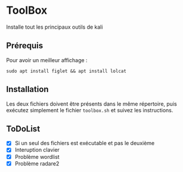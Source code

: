 # ToolBox
Installe tout les principaux outils de kali

## Prérequis
Pour avoir un meilleur affichage :
<pre><code>sudo apt install figlet && apt install lolcat</code></pre>

## Installation
Les deux fichiers doivent être présents dans le même répertoire, puis exécutez simplement le fichier `toolbox.sh` et suivez les instructions.

## ToDoList
- [X] Si un seul des fichiers est exécutable et pas le deuxième
- [X] Interuption clavier
- [X] Problème wordlist
- [X] Problème radare2
